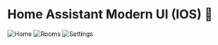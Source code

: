 # Home Assistant Modern UI (IOS) 👋

![Home](https://github.com/ceriddenn/HA_MDRN-UI/assets/90457772/3dfe907e-3484-46ee-8970-3bc0ed91e95d)
![Rooms](https://github.com/ceriddenn/HA_MDRN-UI/assets/90457772/ab425665-8f42-4c06-b841-5c97145686a5)
![Settings](https://github.com/ceriddenn/HA_MDRN-UI/assets/90457772/52c504aa-6d4b-4d15-90f6-e4da812bc06b)
